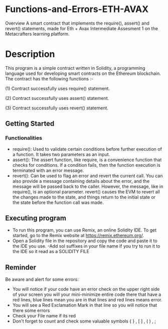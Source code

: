 # Functions-and-Errors-ETH-AVAX
Overview
A smart contract that implements the require(), assert() and revert() statements, made for Eth + Avax Intermediate Assesment 1 on the Metacrafters learning platform.

# Description

This program is a simple contract written in Solidity, a programming language used for developing smart contracts on the Ethereum blockchain. The contract has the following functions :-

(1) Contract successfully uses require() statement.

(2) Contract successfully uses assert() statement.

(3) Contract successfully uses revert() statement.

## Getting Started
### Functionalities
- require(): Used to validate certain conditions before further execution of a function. It takes two parameters as an input.
- assert(): The assert function, like require, is a convenience function that checks for conditions. If a condition fails, then the function execution is terminated with an error message.
- revert(): Can be used to flag an error and revert the current call. You can also provide a message containing details about the error, and the message will be passed back to the caller. However, the message, like in require(), is an optional parameter. revert() causes the EVM to revert all the changes made to the state, and things return to the initial state or the state before the function call was made.
## Executing program
- To run this program, you can use Remix, an online Solidity IDE. To get started, go to the Remix website at https://remix.ethereum.org/.
- Open a Solidity file in the repository and copy the code and paste it to the IDE you use.
-Add sol suffixes in your file name if you try to run it to the IDE so it read as a SOLIDITY FILE

## Reminder
Be aware and alert for some errors:

- You will notice if your code have an error check on the upper right side of your screen you will your mini-minimize entire code there that have a red lines, blue lines mean you are in that lines and red lines means error.
- You will see a Red Exclamation Mark in that line so you will notice that there some errors
- Check your File name if its red
- Don't forget to count and check some valuable symbols { } , [ ] , ( ) , ;

